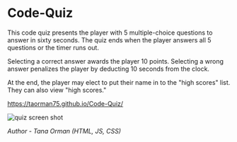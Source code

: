 # Code-Quiz

This code quiz presents the player with 5 multiple-choice questions to answer in sixty seconds. The quiz ends when the player answers all 5 questions or the timer runs out.

Selecting a correct answer awards the player 10 points. Selecting a wrong answer penalizes the player by deducting 10 seconds from the clock.

At the end, the player may elect to put their name in to the "high scores" list. They can also view "high scores."

https://taorman75.github.io/Code-Quiz/

![quiz screen shot](/Code-Quiz/codequiz.jpeg?raw=true)

*Author - Tana Orman (HTML, JS, CSS)*